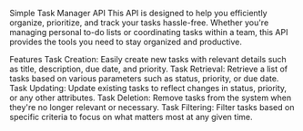 Simple Task Manager API
This API is designed to help you efficiently organize, prioritize, and track your tasks hassle-free. Whether you're managing personal to-do lists or coordinating tasks within a team, this API provides the tools you need to stay organized and productive.

Features
Task Creation: Easily create new tasks with relevant details such as title, description, due date, and priority.
Task Retrieval: Retrieve a list of tasks based on various parameters such as status, priority, or due date.
Task Updating: Update existing tasks to reflect changes in status, priority, or any other attributes.
Task Deletion: Remove tasks from the system when they're no longer relevant or necessary.
Task Filtering: Filter tasks based on specific criteria to focus on what matters most at any given time.
